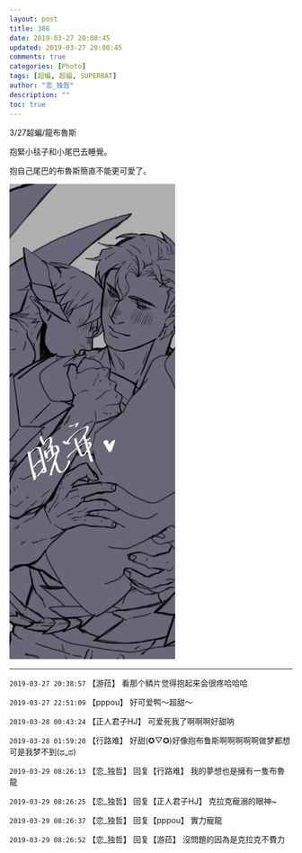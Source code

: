 ```yaml
---
layout: post
title: 386
date: 2019-03-27 20:08:45
updated: 2019-03-27 20:08:45
comments: true
categories: [Photo]
tags: [超蝙, 超蝠, SUPERBAT]
author: "恋_独哲"
description: ""
toc: true
---
```


<p>3/27超蝙/龍布魯斯</p> 
<p>抱緊小毯子和小尾巴去睡覺。</p> 
<p>抱自己尾巴的布魯斯簡直不能更可愛了。 ​​​​</p>

![](https://raw.githubusercontent.com/alicewish/maple50821/master/img_YW5MWVN1NEpoZFZtd0Fqa0hoczdjcG1seU9wZnQ5OFZTb1FVQkdrYWd2OXJoelZVcWxrbFpBPT0.jpg)

---

`2019-03-27 20:38:57` 【游菈】 看那个鳞片觉得抱起来会很疼哈哈哈

`2019-03-27 22:51:09` 【pppou】 好可爱鸭～超甜～

`2019-03-28 00:43:24` 【正人君子HJ】 可爱死我了啊啊啊好甜呐

`2019-03-28 01:59:20` 【行路难】 好甜(✪▽✪)好像抱布鲁斯啊啊啊啊啊做梦都想可是我梦不到(ಥ\_ಥ)

`2019-03-29 08:26:13` 【恋\_独哲】 回复【行路难】 我的夢想也是擁有一隻布魯龍

`2019-03-29 08:26:25` 【恋\_独哲】 回复【正人君子HJ】 克拉克寵溺的眼神~

`2019-03-29 08:26:37` 【恋\_独哲】 回复【pppou】 實力寵龍

`2019-03-29 08:26:52` 【恋\_独哲】 回复【游菈】 沒問題的因為是克拉克不費力
